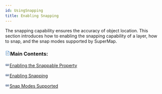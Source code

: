 ```yaml
---
id: UsingSnapping
title: Enabling Snapping
---
```

The snapping capability ensures the accuracy of object location. This section introduces how to enabling the snapping capability of a layer, how to snap, and the snap modes supported by SuperMap.

### ![](../../../img/read.gif)Main Contents:

![](../../../img/smalltitle.png)[Enabling the Snappable Property](DTv2_Snappable.htm)

![](../../../img/smalltitle.png)[Enabling Snapping](Snapping.htm)

![](../../../img/smalltitle.png)[Snap Modes Supported](SnappIntrtoduct.htm)